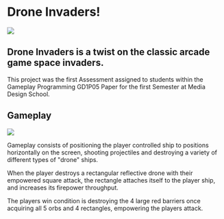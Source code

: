 # Drone Invaders!

![](https://github.com/NikitaGarbovsky/GD1P05_Assignment_1_Analyse_and_Develop/blob/master/gifs/StartMenuGifs.gif)

## Drone Invaders is a twist on the classic arcade game space invaders.

This project was the first Assessment assigned to students within the Gameplay Programming GD1P05 Paper for the first Semester at Media Design School.

## Gameplay

![](https://github.com/NikitaGarbovsky/GD1P05_Assignment_1_Analyse_and_Develop/blob/master/gifs/Gameplay.gif)

Gameplay consists of positioning the player controlled ship to positions horizontally on the screen, shooting projectiles and destroying a variety of different types of "drone" ships. 

When the player destroys a rectangular reflective drone with their empowered square attack, the rectangle attaches itself to the player ship, and increases its firepower throughput. 

The players win condition is destroying the 4 large red barriers once acquiring all 5 orbs and 4 rectangles, empowering the players attack.
